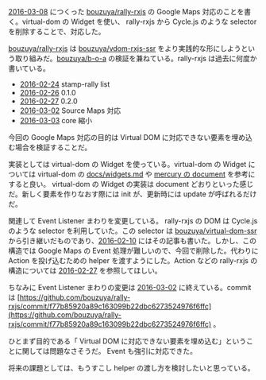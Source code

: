 [2016-03-08][] につくった [bouzuya/rally-rxjs][] の Google Maps 対応のことを書く。virtual-dom の Widget を使い、 rally-rxjs から Cycle.js のような selector を削除することで、対応した。

[bouzuya/rally-rxjs][] は [bouzuya/vdom-rxjs-ssr][] をより実践的な形にしようという取り組みだ。[bouzuya/b-o-a][] の検証を兼ねている。rally-rxjs は過去に何度か書いている。

- [2016-02-24][] stamp-rally list
- [2016-02-26][] 0.1.0
- [2016-02-27][] 0.2.0
- [2016-03-02][] Source Maps 対応
- [2016-03-03][] core 縮小

今回の Google Maps 対応の目的は Virtual DOM に対応できない要素を埋め込む場合を検証することだ。

実装としては virtual-dom の Widget を使っている。virtual-dom の Widget については virtual-dom の [docs/widgets.md](https://github.com/Matt-Esch/virtual-dom/blob/v2.1.1/docs/widget.md) や [mercury の document](https://github.com/Raynos/mercury/blob/v14.1.0/docs/widgets.md) を参考にすると良い。 virtual-dom の Widget の実装は document どおりといった感じだ。新しく要素を作りなおす際には init が、更新時には update が呼ばれるだけだ。

関連して Event Listener まわりを変更している。 rally-rxjs の DOM は Cycle.js のような selector を利用していた。この selector は [bouzuya/virtual-dom-ssr][] から引き継いだものであり、[2016-02-10][] にはその記事も書いた。しかし、この構造では Google Maps の Event 処理が難しいので、今回で削除した。代わりに Action を投げ込むための helper を渡すようにした。Action などの rally-rxjs の構造については [2016-02-27][] を参照してほしい。

ちなみに Event Listener まわりの変更は [2016-03-02][] に終えている。commit は [https://github.com/bouzuya/rally-rxjs/commit/f77b85920a89c163099b22dbc6273524976f6ffc](https://github.com/bouzuya/rally-rxjs/commit/f77b85920a89c163099b22dbc6273524976f6ffc) 。

ひとまず目的である「 Virtual DOM に対応できない要素を埋め込む」ということに関しては問題なさそうだ。 Event も強引に対応できた。

将来の課題としては、もうすこし helper の渡し方を検討したいと思っている。

[2016-02-10]: https://blog.bouzuya.net/2016/02/10/
[2016-02-24]: https://blog.bouzuya.net/2016/02/24/
[2016-02-26]: https://blog.bouzuya.net/2016/02/26/
[2016-02-27]: https://blog.bouzuya.net/2016/02/27/
[2016-03-02]: https://blog.bouzuya.net/2016/03/02/
[2016-03-03]: https://blog.bouzuya.net/2016/03/03/
[2016-03-08]: https://blog.bouzuya.net/2016/03/08/
[bouzuya/b-o-a]: https://github.com/bouzuya/b-o-a
[bouzuya/rally-rxjs]: https://github.com/bouzuya/rally-rxjs
[bouzuya/vdom-rxjs-ssr]: https://github.com/bouzuya/vdom-rxjs-ssr
[bouzuya/virtual-dom-ssr]: https://github.com/bouzuya/virtual-dom-ssr
